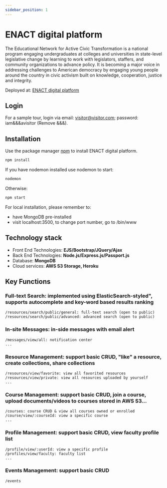 ```yaml
---
sidebar_position: 1
---
```


# ENACT digital platform

The Educational Network for Active Civic Transformation is a national program engaging undergraduates at colleges and universities in state-level legislative change by learning to work with
legislators, staffers, and community organizations to advance policy. It is becoming a major voice in addressing challenges to American democracy by engaging young people around the country in civic
activism built on knowledge, cooperation, justice and integrity.

Deployed at: [ENACT digital platform](https://www.enactnetwork.org/)

## Login

For a sample tour, login via email: visitor@visitor.com; password: iam&&&avisitor (Remove &&&).

## Installation

Use the package manager [npm](https://www.npmjs.com/) to install ENACT digital platform.

```bash
npm install
```

If you have nodemon installed use nodemon to start:

```bash
nodemon
```

Otherwise:

```bash
npm start
```

For local installation, please remember to:

- have MongoDB pre-installed
- visit localhost:3500, to change port number, go to /bin/www

## Technology stack

- Front End Technologies: <b>EJS/Bootstrap/JQuery/Ajax</b>
- Back End Technologies: <b>Node.js/Express.js/Passport.js</b>
- Database: <b>MongoDB</b>
- Cloud services: <b>AWS S3 Storage, Heroku</b>

## Key Functions

### Full-text Search: implemented using ElasticSearch-styled", supports autocomplete and key-word based results ranking

```
/resources/search/public/general: full-text search (open to public)
/resources/search/public/advanced: advanced search (open to public)
```

### In-site Messages: in-side messages with email alert

```
/messages/view/all: notification center
...
```

### Resource Management: support basic CRUD, "like" a resource, create collections, share collections

```
/resources/view/favorite: view all favorited resources
/resources/view/private: view all resources uploaded by yourself
...
```

### Course Management: support basic CRUD, join a course, upload documents/videos to courses stored in AWS S3...

```
/courses: course CRUD & view all courses owned or enrolled
/course/view/:courseId: view a specific course
...
```

### Profile Management: support basic CRUD, view faculty profile list

```
/profile/view/:userId: view a specific profile
/profiles/view/faculty: faculty list
...
```

### Events Management: support basic CRUD

```
/events
```
